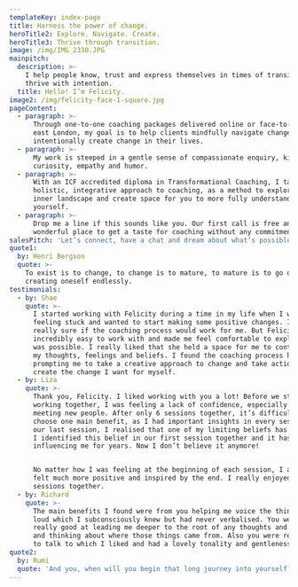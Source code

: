 ```yaml
---
templateKey: index-page
title: Harness the power of change.
heroTitle2: Explore. Navigate. Create.
heroTitle3: Thrive through transition.
image: /img/IMG_2330.JPG
mainpitch:
  description: >-
    I help people know, trust and express themselves in times of transition to
    thrive with intention.
  title: Hello! I’m Felicity.
image2: /img/felicity-face-1-square.jpg
pageContent:
  - paragraph: >-
      Through one-to-one coaching packages delivered online or face-to-face in
      east London, my goal is to help clients mindfully navigate change or
      intentionally create change in their lives.
  - paragraph: >-
      My work is steeped in a gentle sense of compassionate enquiry, kind
      curiosity, empathy and humor.
  - paragraph: >-
      With an ICF accredited diploma in Transformational Coaching, I take a
      holistic, integrative approach to coaching, as a method to explore your
      inner landscape and create space for you to more fully understand
      yourself.
  - paragraph: >-
      Drop me a line if this sounds like you. Our first call is free and a
      wonderful place to get a taste for coaching without any commitment.
salesPitch: 'Let’s connect, have a chat and dream about what’s possible...'
quote1:
  by: Henri Bergson
  quote: >-
    To exist is to change, to change is to mature, to mature is to go on
    creating oneself endlessly.
testimonials:
  - by: Shae
    quote: >-
      I started working with Felicity during a time in my life when I was
      feeling stuck and wanted to start making some positive changes. I wasn’t
      really sure if the coaching process would work for me. But Felicity was
      incredibly easy to work with and made me feel comfortable to explore what
      was possible. I really liked that she held a space for me to contemplate
      my thoughts, feelings and beliefs. I found the coaching process helpful in
      prompting me to take a creative approach to change and take actions to
      create the change I want for myself.
  - by: Liza
    quote: >-
      Thank you, Felicity. I liked working with you a lot! Before we started
      working together, I was feeling a lack of confidence, especially when
      meeting new people. After only 6 sessions together, it’s difficult to 
      choose one main benefit, as I had important insights in every session. In
      our last session, I realised that one of my limiting beliefs has changed.
      I identified this belief in our first session together and it has been
      influencing me for years. Now I don’t believe it anymore!


      No matter how I was feeling at the beginning of each session, I always
      felt much more positive and inspired by the end. I really enjoyed our
      sessions together.
  - by: Richard
    quote: >-
      The main benefits I found were from you helping me voice the things out
      loud which I subconsciously knew but had never verbalised. You were also
      really good at leading me deeper to the root of any thoughts and beliefs
      and thinking about where those things came from. Also you were really easy
      to talk to which I liked and had a lovely tonality and gentleness.
quote2:
  by: Rumi
  quote: 'And you, when will you begin that long journey into yourself?'
---
```


